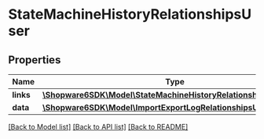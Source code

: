 # StateMachineHistoryRelationshipsUser

## Properties
Name | Type | Description | Notes
------------ | ------------- | ------------- | -------------
**links** | [**\Shopware6SDK\Model\StateMachineHistoryRelationshipsUserLinks**](StateMachineHistoryRelationshipsUserLinks.md) |  | [optional] 
**data** | [**\Shopware6SDK\Model\ImportExportLogRelationshipsUserData**](ImportExportLogRelationshipsUserData.md) |  | [optional] 

[[Back to Model list]](../../README.md#documentation-for-models) [[Back to API list]](../../README.md#documentation-for-api-endpoints) [[Back to README]](../../README.md)

